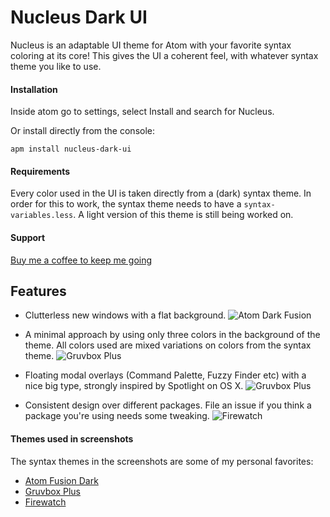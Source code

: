 # Nucleus Dark UI

Nucleus is an adaptable UI theme for Atom with your favorite syntax coloring at its core! This gives the UI a coherent feel, with whatever syntax theme you like to use.

#### Installation
Inside atom go to settings, select Install and search for Nucleus.

Or install directly from the console:

`apm install nucleus-dark-ui`

#### Requirements
Every color used in the UI is taken directly from a (dark) syntax theme. In order for this to work, the syntax theme needs to have a `syntax-variables.less`. A light version of this theme is still being worked on.

#### Support
[Buy me a coffee to keep me going](https://www.paypal.me/ignism)

## Features
- Clutterless new windows with a flat background.
![Atom Dark Fusion](http://i.imgur.com/UOAuMpg.png)

- A minimal approach by using only three colors in the background of the theme. All colors used are mixed variations on colors from the syntax theme.
![Gruvbox Plus](http://i.imgur.com/SkwaV9x.png)

- Floating modal overlays (Command Palette, Fuzzy Finder etc) with a nice big type, strongly inspired by Spotlight on OS X.
![Gruvbox Plus](http://i.imgur.com/inUen2W.png)

- Consistent design over different packages. File an issue if you think a package you're using needs some tweaking.
![Firewatch](http://i.imgur.com/O3cdoGH.png)

#### Themes used in screenshots
The syntax themes in the screenshots are some of my personal favorites:
- [Atom Fusion Dark](https://atom.io/themes/atom-dark-fusion-syntax)
- [Gruvbox Plus](https://atom.io/themes/gruvbox-plus-syntax)
- [Firewatch](https://atom.io/themes/firewatch-syntax)
